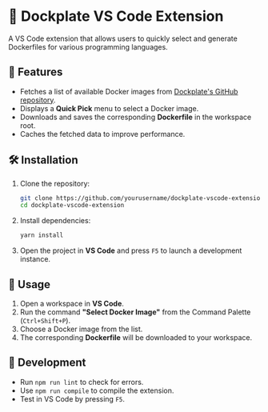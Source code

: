 # 🚢 Dockplate VS Code Extension

A VS Code extension that allows users to quickly select and generate Dockerfiles for various programming languages.

## 📌 Features
- Fetches a list of available Docker images from [Dockplate's GitHub repository](https://github.com/Dockplate/dockerfiles).
- Displays a **Quick Pick** menu to select a Docker image.
- Downloads and saves the corresponding **Dockerfile** in the workspace root.
- Caches the fetched data to improve performance.

## 🛠️ Installation
1. Clone the repository:
   ```sh
   git clone https://github.com/yourusername/dockplate-vscode-extension.git
   cd dockplate-vscode-extension
   ```
2. Install dependencies:
   ```sh
   yarn install
   ```
3. Open the project in **VS Code** and press `F5` to launch a development instance.

## 🚀 Usage
1. Open a workspace in **VS Code**.
2. Run the command **"Select Docker Image"** from the Command Palette (`Ctrl+Shift+P`).
3. Choose a Docker image from the list.
4. The corresponding **Dockerfile** will be downloaded to your workspace.

## 📝 Development
- Run `npm run lint` to check for errors.
- Use `npm run compile` to compile the extension.
- Test in VS Code by pressing `F5`.
